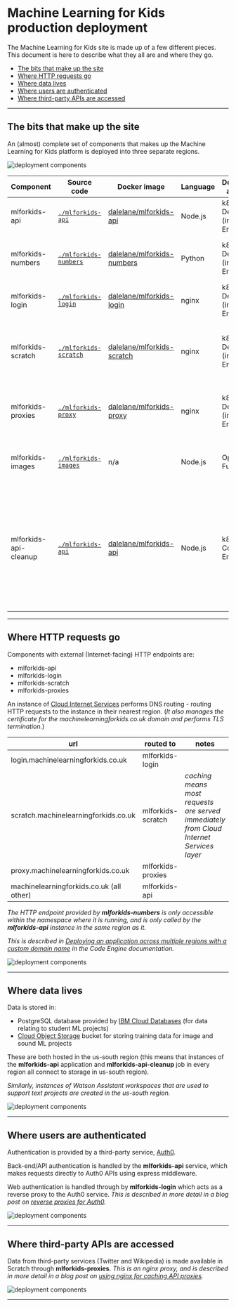 # Machine Learning for Kids production deployment

The Machine Learning for Kids site is made up of a few different pieces. This document is here to describe what they all are and where they go.

- [The bits that make up the site](#the-bits-that-make-up-the-site)
- [Where HTTP requests go](#where-http-requests-go)
- [Where data lives](#where-data-lives)
- [Where users are authenticated](#where-users-are-authenticated)
- [Where third-party APIs are accessed](#where-third-party-apis-are-accessed)

---
## The bits that make up the site

An (almost) complete set of components that makes up the Machine Learning for Kids platform is deployed into three separate regions.

![deployment components](./docs/01-components.png)

| **Component**         | **Source code**                              | **Docker image**                                                                  | **Language** | **Deployment approach** | **Purpose** |
| --------------------- | -------------------------------------------- | --------------------------------------------------------------------------------- | ------------ | ----------------------- | ----------- |
| mlforkids-api         | [`./mlforkids-api`](./mlforkids-api)         | [dalelane/mlforkids-api](https://hub.docker.com/r/dalelane/mlforkids-api)         | Node.js      | k8s Deployment (in Code Engine) | Main website and API              |
| mlforkids-numbers     | [`./mlforkids-numbers`](./mlforkids-numbers) | [dalelane/mlforkids-numbers](https://hub.docker.com/r/dalelane/mlforkids-numbers) | Python       | k8s Deployment (in Code Engine) | Creates ML models and visualisations for numbers projects |
| mlforkids-login       | [`./mlforkids-login`](./mlforkids-login)     | [dalelane/mlforkids-login](https://hub.docker.com/r/dalelane/mlforkids-login)     | nginx        | k8s Deployment (in Code Engine) | Handles authentication web requests |
| mlforkids-scratch     | [`./mlforkids-scratch`](./mlforkids-scratch) | [dalelane/mlforkids-scratch](https://hub.docker.com/r/dalelane/mlforkids-scratch) | nginx        | k8s Deployment (in Code Engine) | Hosts static parts of website that don't change frequently (i.e. Scratch fork) |
| mlforkids-proxies     | [`./mlforkids-proxy`](./mlforkids-proxy)     | [dalelane/mlforkids-proxy](https://hub.docker.com/r/dalelane/mlforkids-proxy)     | nginx        | k8s Deployment (in Code Engine) | Proxies requests from Scratch to external third-party APIs |
| mlforkids-images      | [`./mlforkids-images`](./mlforkids-images)   | n/a                                                                               | Node.js      | OpenWhisk Function      | Image pre-processing (e.g. resizing, converting, etc.) |
| mlforkids-api-cleanup | [`./mlforkids-api`](./mlforkids-api)         | [dalelane/mlforkids-api](https://hub.docker.com/r/dalelane/mlforkids-api)         | Node.js      | k8s Job (in Code Engine) | Periodic job (cron triggered every hour) to cleanup redundant data in Cloud Object Storage, and delete expired users and Watson Assistant workspaces |


---
## Where HTTP requests go

Components with external (Internet-facing) HTTP endpoints are:
- mlforkids-api
- mlforkids-login
- mlforkids-scratch
- mlforkids-proxies

An instance of [Cloud Internet Services](https://www.ibm.com/cloud/cloud-internet-services) performs DNS routing - routing HTTP requests to the instance in their nearest region. (*It also manages the certificate for the machinelearningforkids.co.uk domain and performs TLS termination.*)

| **url**                                  | **routed to**     | **notes** |
| ---------------------------------------- | ----------------- | --------- |
| login.machinelearningforkids.co.uk       | mlforkids-login   |
| scratch.machinelearningforkids.co.uk     | mlforkids-scratch | *caching means most requests are  served immediately from Cloud Internet Services layer* |
| proxy.machinelearningforkids.co.uk       | mlforkids-proxies |
| machinelearningforkids.co.uk (all other) | mlforkids-api     |

*The HTTP endpoint provided by **mlforkids-numbers** is only accessible within the namespace where it is running, and is only called by the **mlforkids-api** instance in the same region as it.*

*This is described in [Deploying an application across multiple regions with a custom domain name](https://cloud.ibm.com/docs/codeengine?topic=codeengine-deploy-multiple-regions) in the Code Engine documentation.*

![deployment components](./docs/02-http-traffic.png)


---
## Where data lives

Data is stored in:
- PostgreSQL database provided by [IBM Cloud Databases](https://www.ibm.com/cloud/databases) (for data relating to student ML projects)
- [Cloud Object Storage](https://www.ibm.com/cloud/object-storage) bucket for storing training data for image and sound ML projects

These are both hosted in the us-south region (this means that instances of the **mlforkids-api** application and **mlforkids-api-cleanup** job in every region all connect to storage in us-south region).

*Similarly, instances of Watson Assistant workspaces that are used to support text projects are created in the us-south region.*

![deployment components](./docs/03-persistence.png)


---
## Where users are authenticated

Authentication is provided by a third-party service, [Auth0](https://auth0.com).

Back-end/API authentication is handled by the **mlforkids-api** service, which makes requests directly to Auth0 APIs using express middleware.

Web authentication is handled through by **mlforkids-login** which acts as a reverse proxy to the Auth0 service. *This is described in more detail in a blog post on [reverse proxies for Auth0](https://dalelane.co.uk/blog/?p=3653).*

![deployment components](./docs/04-auth.png)


---
## Where third-party APIs are accessed

Data from third-party services (Twitter and Wikipedia) is made available in Scratch through **mlforkids-proxies**. *This is an nginx proxy, and is described in more detail in a blog post on [using nginx for caching API proxies](https://dalelane.co.uk/blog/?p=3646).*

![deployment components](./docs/05-third-party.png)

---

